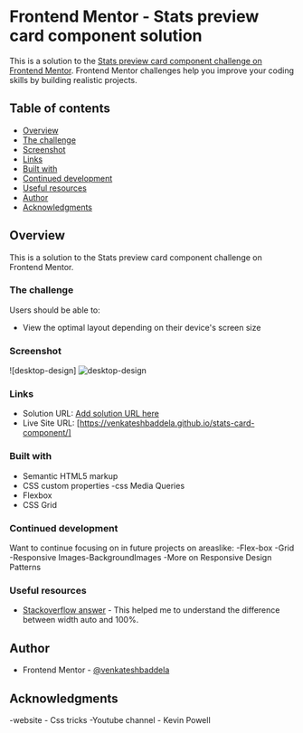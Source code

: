 
# Frontend Mentor - Stats preview card component solution

This is a solution to the [Stats preview card component challenge on Frontend Mentor](https://www.frontendmentor.io/challenges/stats-preview-card-component-8JqbgoU62). Frontend Mentor challenges help you improve your coding skills by building realistic projects.

## Table of contents

- [Overview](#overview)
- [The challenge](#the-challenge)
- [Screenshot](#screenshot)
- [Links](#links)
- [Built with](#built-with)
- [Continued development](#continued-development)
- [Useful resources](#useful-resources)
- [Author](#author)
- [Acknowledgments](#acknowledgments)

## Overview

This is a solution to the Stats preview card component challenge on Frontend Mentor.

### The challenge

Users should be able to:

- View the optimal layout depending on their device's screen size

### Screenshot

![desktop-design] 
![desktop-design](https://user-images.githubusercontent.com/84497133/119254596-c9523180-bbd4-11eb-9b97-944e8ad06da8.png)




### Links

- Solution URL: [Add solution URL here](https://your-solution-url.com)
- Live Site URL: [https://venkateshbaddela.github.io/stats-card-component/]

### Built with

- Semantic HTML5 markup
- CSS custom properties
  -css Media Queries
- Flexbox
- CSS Grid

### Continued development

Want to continue focusing on in future projects on areaslike:
-Flex-box
-Grid
-Responsive Images-BackgroundImages
-More on Responsive Design Patterns

### Useful resources

- [Stackoverflow answer](https://www.456bereastreet.com/archive/201112/the_difference_between_widthauto_and_width100/) - This helped me to understand the difference between width auto and 100%.


## Author


- Frontend Mentor - [@venkateshbaddela](https://www.frontendmentor.io/profile/venkateshbaddela)


## Acknowledgments

-website - Css tricks
-Youtube channel - Kevin Powell

